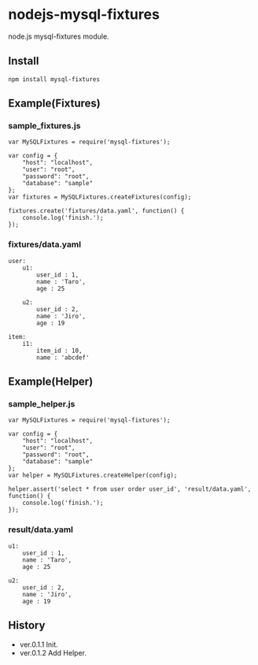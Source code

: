 nodejs-mysql-fixtures
=====================

node.js mysql-fixtures module.

## Install

	npm install mysql-fixtures

## Example(Fixtures)

### sample_fixtures.js

	var MySQLFixtures = require('mysql-fixtures');

	var config = {
        "host": "localhost",
        "user": "root",
        "password": "root",
        "database": "sample"
    };
	var fixtures = MySQLFixtures.createFixtures(config);

	fixtures.create('fixtures/data.yaml', function() {
		console.log('finish.');
	});

### fixtures/data.yaml
	user:
		u1:
			user_id : 1,
			name : 'Taro',
			age : 25

		u2:
			user_id : 2,
			name : 'Jiro',
			age : 19

	item:
		i1:
			item_id : 10,
			name : 'abcdef'

## Example(Helper)

### sample_helper.js

	var MySQLFixtures = require('mysql-fixtures');

	var config = {
        "host": "localhost",
        "user": "root",
        "password": "root",
        "database": "sample"
    };
	var helper = MySQLFixtures.createHelper(config);

	helper.assert('select * from user order user_id', 'result/data.yaml', function() {
		console.log('finish.');
	});

### result/data.yaml

	u1:
		user_id : 1,
		name : 'Taro',
		age : 25

	u2:
		user_id : 2,
		name : 'Jiro',
		age : 19



## History

* ver.0.1.1 Init.
* ver.0.1.2 Add Helper.
